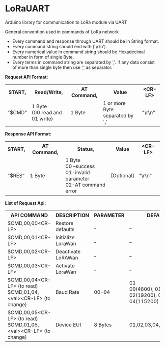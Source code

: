 # LoRaUART
Arduino library for communication to LoRa module via UART

General convention used in commands of LoRa network<br/>
<ul>
<li>Every command and response through UART should be in String format.</li>
<li>Every command string should end with <CR-LF> ('\r\n').</li>
<li>Every numerical value in command string should be Hexadecimal number in form of single
Byte.</li>
<li>Every terms in command string are separated by ','. If any data consist of more than single
byte then use ',' as separator.</li>
</ul>
<b>Request API Format:</b><br/>
<table>
<tr>
  <th>START,</th>
  <th>Read/Write,</th>
  <th>AT Command,</th>
  <th>Value</th>
  <th>&ltCR-LF&gt</th>
</tr>
<tr>
  <td>"$CMD"</td>
  <td>1 Byte<br/>
  (00 read and 01 write)</td>
  <td>1 Byte</td>
  <td>1 or more Byte separated by ','</td>
  <td>"\r\n"</td>
</tr>
</table>

<b>Response API Format:</b><br/>

<table>
<tr>
    <th>START,</th>
    <th>AT Command,</th>
    <th>Status,</th>
    <th>Value</th>
    <th>&ltCR-LF&gt</th>
</tr>
<tr>
<td>"$RES"</td>
<td>1 Byte</td>
<td>1 Byte<br/>
    00 –success<br/>
    01-invalid parameter<br/>
    02-AT command error<br/></td>
 <td>[Optional]</td>
 <td>"\r\n"</td>
</tr>
</table>

<b>List of Request Api:</b><br/>
<table>
<tr>
<th>API COMMAND</th>
<th>DESCRIPTION</th>
<th>PARAMETER</th>
<th>DEFAULTS</th>
</tr>
<tr>
<td>$CMD,00,00&ltCR-LF&gt</td>
<td>Restore defaults</td>
<td>_</td>
<td>_</td>
</tr>
<tr>
<td>$CMD,00,01&ltCR-LF&gt</td>
<td>Initialize LoraWan</td>
<td>_</td>
<td>_</td>
</tr>
<tr>
<td>$CMD,00,02&ltCR-LF&gt</td>
<td>Deactivate LoRAWan</td>
<td>_</td>
<td>_</td>
</tr>
<tr>
<td>$CMD,00,03&ltCR-LF&gt</td>
<td>Activate LoraWan</td>
<td>_</td>
<td>_</td>
</tr>
<tr>
<td>$CMD,00,04&ltCR-LF&gt (to read)<br/>$CMD,01,04,&ltval&gt&ltCR-LF&gt (to change)</td>
<td>Baud Rate</td>
<td>00-04</td>
<td> 01<br/> 00(4800), 01(9600), 02(19200), 03(57600), 04(115200)</td>
</tr>
 <tr>
<td>$CMD,00,05&ltCR-LF&gt (to read) <br/>$CMD,01,05,&ltval&gt&ltCR-LF&gt (to change)</td>
<td>Device EUI</td>
<td>8 Bytes</td>
<td>01,02,03,04,05,06,07,08</td>
</tr>
</table>

 

  
